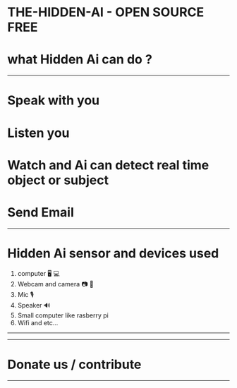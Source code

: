 # THE-HIDDEN-AI - OPEN SOURCE FREE

# what Hidden Ai can do ?
---------------------------------------------------------------------
# Speak with you
# Listen you 
# Watch and Ai can detect real time object or subject
# Send Email
---------------------------------------------------------------------
# Hidden Ai sensor and devices used
1. computer 🖥️ 💻
2. Webcam and camera 📷 📸 
3. Mic 🎙️
4. Speaker 🔊
5. Small computer like rasberry pi
6. Wifi
and etc...
------------------------------------
--------------------------------------------
# Donate us / contribute
--------------------------
